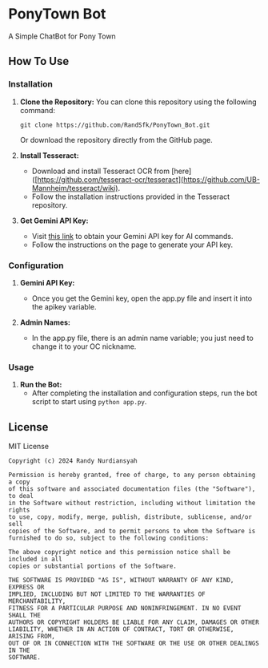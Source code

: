 # PonyTown Bot

A Simple ChatBot for Pony Town

## How To Use

### Installation
1. **Clone the Repository:** You can clone this repository using the following command:
   ```
   git clone https://github.com/RandSfk/PonyTown_Bot.git
   ```
   Or download the repository directly from the GitHub page.

2. **Install Tesseract:**
   - Download and install Tesseract OCR from [here]([https://github.com/tesseract-ocr/tesseract](https://github.com/UB-Mannheim/tesseract/wiki).
   - Follow the installation instructions provided in the Tesseract repository.

3. **Get Gemini API Key:**
   - Visit [this link](https://aistudio.google.com/app/prompts/new_chat/?utm_source=agd&utm_medium=referral&utm_campaign=core-cta&utm_content=) to obtain your Gemini API key for AI commands.
   - Follow the instructions on the page to generate your API key.

### Configuration
1. **Gemini API Key:**
   - Once you get the Gemini key, open the app.py file and insert it into the apikey variable.
     
2. **Admin Names:**
   - In the app.py file, there is an admin name variable; you just need to change it to your OC nickname.

### Usage
1. **Run the Bot:**
   - After completing the installation and configuration steps, run the bot script to start using ```python app.py```.

## License

MIT License

```
Copyright (c) 2024 Randy Nurdiansyah

Permission is hereby granted, free of charge, to any person obtaining a copy
of this software and associated documentation files (the "Software"), to deal
in the Software without restriction, including without limitation the rights
to use, copy, modify, merge, publish, distribute, sublicense, and/or sell
copies of the Software, and to permit persons to whom the Software is
furnished to do so, subject to the following conditions:

The above copyright notice and this permission notice shall be included in all
copies or substantial portions of the Software.

THE SOFTWARE IS PROVIDED "AS IS", WITHOUT WARRANTY OF ANY KIND, EXPRESS OR
IMPLIED, INCLUDING BUT NOT LIMITED TO THE WARRANTIES OF MERCHANTABILITY,
FITNESS FOR A PARTICULAR PURPOSE AND NONINFRINGEMENT. IN NO EVENT SHALL THE
AUTHORS OR COPYRIGHT HOLDERS BE LIABLE FOR ANY CLAIM, DAMAGES OR OTHER
LIABILITY, WHETHER IN AN ACTION OF CONTRACT, TORT OR OTHERWISE, ARISING FROM,
OUT OF OR IN CONNECTION WITH THE SOFTWARE OR THE USE OR OTHER DEALINGS IN THE
SOFTWARE.
```
